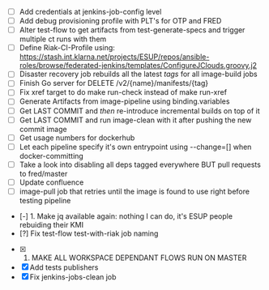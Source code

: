  - [ ] Add credentials at jenkins-job-config level
 - [ ] Add debug provisioning profile with PLT's for OTP and FRED
 - [ ] Alter test-flow to get artifacts from test-generate-specs and trigger multiple ct runs with them
 - [ ] Define Riak-CI-Profile using: https://stash.int.klarna.net/projects/ESUP/repos/ansible-roles/browse/federated-jenkins/templates/ConfigureJClouds.groovy.j2
 - [ ] Disaster recovery job rebuilds all the latest _tags_ for all image-build jobs
 - [ ] Finish Go server for DELETE /v2/{name}/manifests/{tag}
 - [ ] Fix xref target to do make run-check instead of make run-xref
 - [ ] Generate Artifacts from image-pipeline using binding.variables
 - [ ] Get LAST COMMIT and _then_ re-introduce incremental builds on top of it
 - [ ] Get LAST COMMIT and run image-clean with it after pushing the new commit image
 - [ ] Get usage numbers for dockerhub
 - [ ] Let each pipeline specify it's own entrypoint using --change=[] when docker-committing
 - [ ] Take a look into disabling all deps tagged everywhere BUT pull requests to fred/master
 - [ ] Update confluence
 - [ ] image-pull job that retries until the image is found to use right before testing pipeline
 - [-] 1. Make jq available again: nothing I can do, it's ESUP people rebuiding their KMI
 - [?] Fix test-flow test-with-riak job naming
 - [X] 1. MAKE ALL WORKSPACE DEPENDANT FLOWS RUN ON MASTER
 - [X] Add tests publishers
 - [X] Fix jenkins-jobs-clean job
